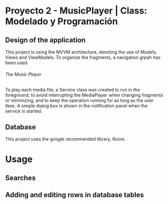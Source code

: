 # Proyecto 2 - MusicPlayer | Class: Modelado y Programación

## Design of the application
This project is using the MVVM architecture, denoting the use of Models, Views and ViewModels. To organize the fragments, a navigation grpah has been used. 

###### The Music Player
To play each media file, a Service class was created to run in the foreground, to avoid interrupting the 
MediaPlayer when  changing fragments or minimizing, and to keep the operation running for as long as the user likes. 
 A simple dialog box is shown in the notification panel when the service is started. 

## Database
This project uses the google recommended library, Room. 




# Usage
## Searches

## Adding and editing rows in database tables
